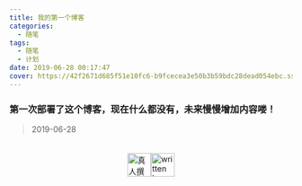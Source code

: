 ```yaml
---
title: 我的第一个博客
categories:
  - 随笔
tags:
  - 随笔
  - 计划
date: 2019-06-28 00:17:47
cover: https://42f2671d685f51e10fc6-b9fcecea3e50b3b59bdc28dead054ebc.ssl.cf5.rackcdn.com/illustrations/super_thank_you_obwk.svg
---
```


### 第一次部署了这个博客，现在什么都没有，未来慢慢增加内容喽！

> 2019-06-28

<div style="display: flex; justify-content: center; align-items: center; padding: 20px 100px 0px 100px;">
  <img src="https://mirror.ghproxy.com/https://raw.githubusercontent.com/L1cardo/l1cardo.github.io/blog/themes/butterfly/source/img/notbyai_cn.png" alt="真人撰写" style="height: 42px;">
  <img src="https://mirror.ghproxy.com/https://raw.githubusercontent.com/L1cardo/l1cardo.github.io/blog/themes/butterfly/source/img/notbyai_en.png" alt="written by human" style="height: 42px;">
</div>
